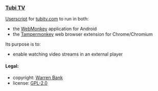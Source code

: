 ### [Tubi TV](https://github.com/warren-bank/crx-Tubi-TV/tree/webmonkey-userscript/es5)

[Userscript](https://github.com/warren-bank/crx-Tubi-TV/raw/webmonkey-userscript/es5/webmonkey-userscript/Tubi-TV.user.js) for [tubitv.com](https://tubitv.com/) to run in both:
* the [WebMonkey](https://github.com/warren-bank/Android-WebMonkey) application for Android
* the [Tampermonkey](https://chrome.google.com/webstore/detail/tampermonkey/dhdgffkkebhmkfjojejmpbldmpobfkfo) web browser extension for Chrome/Chromium

Its purpose is to:
* enable watching video streams in an external player

#### Legal:

* copyright: [Warren Bank](https://github.com/warren-bank)
* license: [GPL-2.0](https://www.gnu.org/licenses/old-licenses/gpl-2.0.txt)
